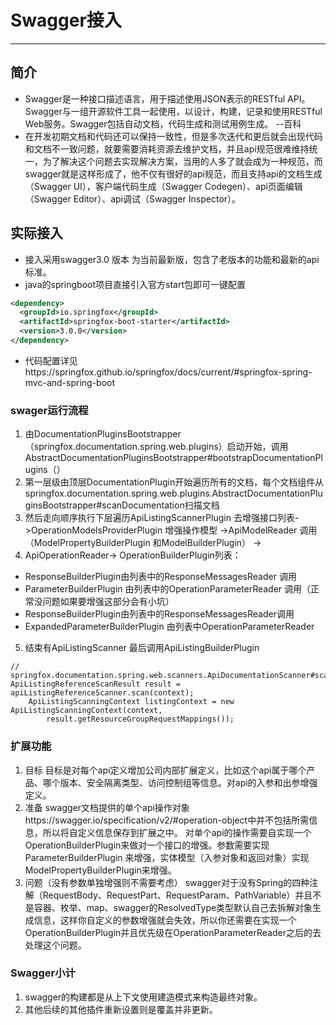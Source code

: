 # Swagger接入
------
## 简介
+ Swagger是一种接口描述语言，用于描述使用JSON表示的RESTful API。Swagger与一组开源软件工具一起使用，以设计，构建，记录和使用RESTful Web服务。Swagger包括自动文档，代码生成和测试用例生成。    --百科
+ 在开发初期文档和代码还可以保持一致性，但是多次迭代和更后就会出现代码和文档不一致问题，就要需要消耗资源去维护文档，并且api规范很难维持统一，为了解决这个问题去实现解决方案，当用的人多了就会成为一种规范，而swagger就是这样形成了，他不仅有很好的api规范，而且支持api的文档生成（Swagger UI），客户端代码生成（Swagger Codegen）、api页面编辑（Swagger Editor）、api调试（Swagger Inspector）。

## 实际接入
+ 接入采用swagger3.0 版本 为当前最新版，包含了老版本的功能和最新的api标准。
+ java的springboot项目直接引入官方start包即可一键配置
```xml
<dependency>
  <groupId>io.springfox</groupId>
  <artifactId>springfox-boot-starter</artifactId>
  <version>3.0.0</version>
</dependency>
```      
+ 代码配置详见https://springfox.github.io/springfox/docs/current/#springfox-spring-mvc-and-spring-boot
### swager运行流程
1. 由DocumentationPluginsBootstrapper（springfox.documentation.spring.web.plugins）启动开始，调用AbstractDocumentationPluginsBootstrapper#bootstrapDocumentationPlugins（）
2. 第一层级由顶层DocumentationPlugin开始遍历所有的文档，每个文档组件从springfox.documentation.spring.web.plugins.AbstractDocumentationPluginsBootstrapper#scanDocumentation扫描文档
3. 然后走向顺序执行下层遍历ApiListingScannerPlugin 去增强接口列表->OperationModelsProviderPlugin 增强操作模型 ->ApiModelReader 调用（ModelPropertyBuilderPlugin 和ModelBuilderPlugin） ->
4. ApiOperationReader-> 
  OperationBuilderPlugin列表：
  + ResponseBuilderPlugin由列表中的ResponseMessagesReader 调用
  + ParameterBuilderPlugin 由列表中的OperationParameterReader 调用（正常没问题如果要增强这部分会有小坑）
  + ResponseBuilderPlugin由列表中的ResponseMessagesReader调用
  + ExpandedParameterBuilderPlugin 由列表中OperationParameterReader
5. 结束有ApiListingScanner 最后调用ApiListingBuilderPlugin 
```
// springfox.documentation.spring.web.scanners.ApiDocumentationScanner#scan()
ApiListingReferenceScanResult result = apiListingReferenceScanner.scan(context);
    ApiListingScanningContext listingContext = new ApiListingScanningContext(context,
        result.getResourceGroupRequestMappings());
```
### 扩展功能
1. 目标
  目标是对每个api定义增加公司内部扩展定义，比如这个api属于哪个产品、哪个版本、安全隔离类型、访问控制组等信息。对api的入参和出参增强定义。
2. 准备
  swagger文档提供的单个api操作对象https://swagger.io/specification/v2/#operation-object中并不包括所需信息，所以将自定义信息保存到扩展之中。
  对单个api的操作需要自实现一个OperationBuilderPlugin来做对一个接口的增强。参数需要实现ParameterBuilderPlugin 来增强，实体模型（入参对象和返回对象）实现ModelPropertyBuilderPlugin来增强。
3. 问题（没有参数单独增强则不需要考虑）
  swagger对于没有Spring的四种注解（RequestBody、RequestPart、RequestParam、PathVariable）并且不是容器、枚举、map、swagger的ResolvedType类型默认自己去拆解对象生成信息，这样你自定义的参数增强就会失效，所以你还需要在实现一个OperationBuilderPlugin并且优先级在OperationParameterReader之后的去处理这个问题。
### Swagger小计
1. swagger的构建都是从上下文使用建造模式来构造最终对象。
2. 其他后续的其他插件重新设置则是覆盖并非更新。
